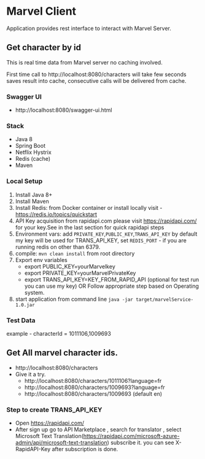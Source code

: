 
# Marvel Client
Application provides rest interface to interact with Marvel Server.

## Get character by id
This is real time data from Marvel server no caching involved.

First time call to http://localhost:8080/characters will take few seconds
saves result into cache, consecutive calls will be delivered from cache.

### Swagger UI
- http://localhost:8080/swagger-ui.html

### Stack
- Java 8
- Spring Boot
- Netflix Hystrix
- Redis (cache)
- Maven

### Local Setup
1. Install Java 8+
2. Install Maven
3. Install Redis: from Docker container or install locally
   visit - https://redis.io/topics/quickstart
4. API Key acquisition from rapidapi.com
   please visit https://rapidapi.com/ for your key.See in the last section for quick rapidapi steps
5. Environment vars: add ```PRIVATE_KEY```,```PUBLIC_KEY```,```TRANS_API_KEY```
   by default my key will be used for TRANS_API_KEY,
   set ```REDIS_PORT``` - if you are running redis on other than 6379.
7. compile:  ```mvn clean install``` from root directory
8. Export env variables
   - export PUBLIC_KEY=yourMarvelkey
   - export PRIVATE_KEY=yourMarvelPrivateKey
   - export TRANS_API_KEY=KEY_FROM_RAPID_API (optional for test run you can use my key)
   OR Follow appropriate step based on Operating system.
9. start application from command line ```java -jar target/marvelService-1.0.jar```

### Test Data
example - characterId = 1011106,1009693
## Get All marvel character ids.
- http://localhost:8080/characters
- Give it a try.
    - http://localhost:8080/characters/1011106?language=fr
    - http://localhost:8080/characters/1009693?language=fr
    - http://localhost:8080/characters/1009693 (default en)

### Step to create TRANS_API_KEY
- Open https://rapidapi.com/
- After sign up go to API Marketplace , search for translator , 
select Microsoft Text Translation(https://rapidapi.com/microsoft-azure-admin/api/microsoft-text-translation)
subscribe it. 
you can see X-RapidAPI-Key after subscription is done.